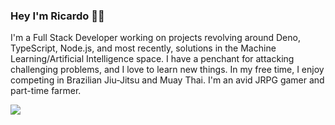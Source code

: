 ### Hey I'm Ricardo 👋🏾

I'm a Full Stack Developer working on projects revolving around Deno, TypeScript, Node.js, and most recently, solutions in the Machine Learning/Artificial Intelligence space. I have a penchant for attacking challenging problems, and I love to learn new things. In my free time, I enjoy competing in Brazilian Jiu-Jitsu and Muay Thai. I'm an avid JRPG gamer and part-time farmer.  

<img src="https://github-readme-stats.vercel.app/api?username=ricoledan&theme=dark&show_icons=true" />
